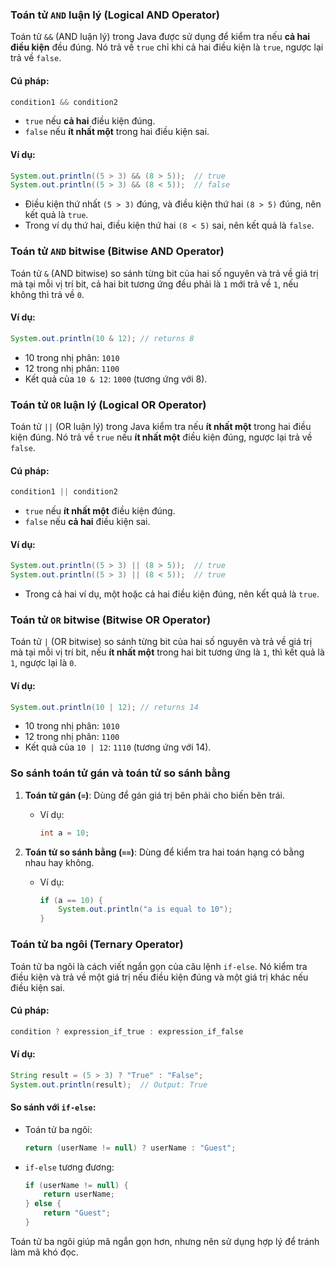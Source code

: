 ### Toán tử `AND` luận lý (Logical AND Operator)

Toán tử `&&` (AND luận lý) trong Java được sử dụng để kiểm tra nếu **cả hai điều kiện** đều đúng. Nó trả về `true` chỉ khi cả hai điều kiện là `true`, ngược lại trả về `false`.

#### Cú pháp:
```java
condition1 && condition2
```
- `true` nếu **cả hai** điều kiện đúng.
- `false` nếu **ít nhất một** trong hai điều kiện sai.

#### Ví dụ:
```java
System.out.println((5 > 3) && (8 > 5));  // true
System.out.println((5 > 3) && (8 < 5));  // false
```
- Điều kiện thứ nhất `(5 > 3)` đúng, và điều kiện thứ hai `(8 > 5)` đúng, nên kết quả là `true`.
- Trong ví dụ thứ hai, điều kiện thứ hai `(8 < 5)` sai, nên kết quả là `false`.

### Toán tử `AND` bitwise (Bitwise AND Operator)

Toán tử `&` (AND bitwise) so sánh từng bit của hai số nguyên và trả về giá trị mà tại mỗi vị trí bit, cả hai bit tương ứng đều phải là `1` mới trả về `1`, nếu không thì trả về `0`.

#### Ví dụ:
```java
System.out.println(10 & 12); // returns 8
```
- 10 trong nhị phân: `1010`
- 12 trong nhị phân: `1100`
- Kết quả của `10 & 12`: `1000` (tương ứng với 8).

### Toán tử `OR` luận lý (Logical OR Operator)

Toán tử `||` (OR luận lý) trong Java kiểm tra nếu **ít nhất một** trong hai điều kiện đúng. Nó trả về `true` nếu **ít nhất một** điều kiện đúng, ngược lại trả về `false`.

#### Cú pháp:
```java
condition1 || condition2
```
- `true` nếu **ít nhất một** điều kiện đúng.
- `false` nếu **cả hai** điều kiện sai.

#### Ví dụ:
```java
System.out.println((5 > 3) || (8 > 5));  // true
System.out.println((5 > 3) || (8 < 5));  // true
```
- Trong cả hai ví dụ, một hoặc cả hai điều kiện đúng, nên kết quả là `true`.

### Toán tử `OR` bitwise (Bitwise OR Operator)

Toán tử `|` (OR bitwise) so sánh từng bit của hai số nguyên và trả về giá trị mà tại mỗi vị trí bit, nếu **ít nhất một** trong hai bit tương ứng là `1`, thì kết quả là `1`, ngược lại là `0`.

#### Ví dụ:
```java
System.out.println(10 | 12); // returns 14
```
- 10 trong nhị phân: `1010`
- 12 trong nhị phân: `1100`
- Kết quả của `10 | 12`: `1110` (tương ứng với 14).

### So sánh toán tử gán và toán tử so sánh bằng

1. **Toán tử gán (`=`)**: Dùng để gán giá trị bên phải cho biến bên trái.
   - Ví dụ:
     ```java
     int a = 10;
     ```

2. **Toán tử so sánh bằng (`==`)**: Dùng để kiểm tra hai toán hạng có bằng nhau hay không.
   - Ví dụ:
     ```java
     if (a == 10) {
         System.out.println("a is equal to 10");
     }
     ```

### Toán tử ba ngôi (Ternary Operator)

Toán tử ba ngôi là cách viết ngắn gọn của câu lệnh `if-else`. Nó kiểm tra điều kiện và trả về một giá trị nếu điều kiện đúng và một giá trị khác nếu điều kiện sai.

#### Cú pháp:
```java
condition ? expression_if_true : expression_if_false
```

#### Ví dụ:
```java
String result = (5 > 3) ? "True" : "False";
System.out.println(result);  // Output: True
```

#### So sánh với `if-else`:
- Toán tử ba ngôi:
  ```java
  return (userName != null) ? userName : "Guest";
  ```
- `if-else` tương đương:
  ```java
  if (userName != null) {
      return userName;
  } else {
      return "Guest";
  }
  ```

Toán tử ba ngôi giúp mã ngắn gọn hơn, nhưng nên sử dụng hợp lý để tránh làm mã khó đọc.
